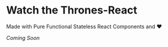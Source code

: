 # Watch the Thrones-React

Made with Pure Functional Stateless React Components and ❤️

_Coming Soon_
